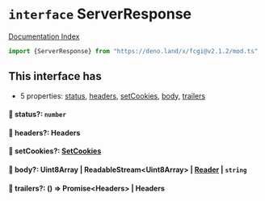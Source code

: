 # `interface` ServerResponse

[Documentation Index](../README.md)

```ts
import {ServerResponse} from "https://deno.land/x/fcgi@v2.1.2/mod.ts"
```

## This interface has

- 5 properties:
[status](#-status-number),
[headers](#-headers-headers),
[setCookies](#-setcookies-setcookies),
[body](#-body-uint8array--readablestreamuint8array--reader--string),
[trailers](#-trailers---promiseheaders--headers)


#### 📄 status?: `number`



#### 📄 headers?: Headers



#### 📄 setCookies?: [SetCookies](../class.SetCookies/README.md)



#### 📄 body?: Uint8Array | ReadableStream\<Uint8Array> | [Reader](../interface.Reader/README.md) | `string`



#### 📄 trailers?: () => Promise\<Headers> | Headers



